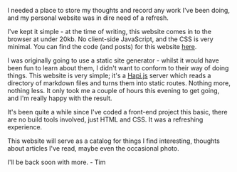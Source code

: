 <!-- [date]2017-08-21[enddate] -->
I needed a place to store my thoughts and record any work I've been doing, and my personal website was in dire need of a refresh.

I've kept it simple - at the time of writing, this website comes in to the browser at under 20kb. No client-side JavaScript, and the CSS is very minimal. You can find the code (and posts) for this website [here](https://github.com/timnovis/novis).

I was originally going to use a static site generator - whilst it would have been fun to learn about them, I didn't want to conform to their way of doing things. This website is very simple; it's a [Hapi.js](https://hapijs.com/) server which reads a directory of markdown files and turns them into static routes. Nothing more, nothing less. It only took me a couple of hours this evening to get going, and I'm really happy with the result.

It's been quite a while since I've coded a front-end project this basic, there are no build tools involved, just HTML and CSS. It was a refreshing experience.

This website will serve as a catalog for things I find interesting, thoughts about articles I've read, maybe even the occasional photo.

I'll be back soon with more. - Tim